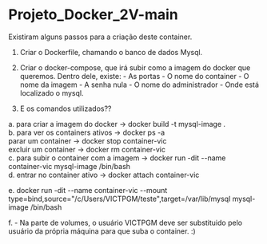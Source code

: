 # Projeto_Docker_2V-main


Existiram alguns passos para a criação deste container.

1. Criar o Dockerfile, chamando o banco de dados Mysql.
2. Criar o docker-compose, que irá subir como a imagem do docker que queremos.
    Dentro dele, existe:
        - As portas
        - O nome do container
        - O nome da imagem
        - A senha nula
        - O nome do administrador
        - Onde está localizado o mysql.

3. E os comandos utilizados??

a. para criar a imagem do docker -> docker build -t mysql-image . <br />
b. para ver os containers ativos -> docker ps -a <br />
            parar um container -> docker stop container-vic <br />
            excluir um container -> docker rm container-vic <br />
c. para subir o container com a imagem -> docker run -dit --name container-vic mysql-image /bin/bash <br />
d. entrar no container ativo -> docker attach container-vic <br />

e. docker run -dit --name container-vic --mount type=bind,source="/c/Users/VICTPGM/teste",target=/var/lib/mysql mysql-image /bin/bash <br />

f. - Na parte de volumes, o usuário VICTPGM deve ser substituido pelo usuário da própria máquina para que suba o container. 
:) 
    

